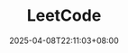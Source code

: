 ---
title: "LeetCode"
summary: "Links to LeetCode-related articles"
description: ""
date: 2025-04-08T22:11:03+08:00
externalUrl: "/leetcode/"

cascade:
  showEdit: true
  showSummary: true
  hideFeatureImage: false
draft: false
---